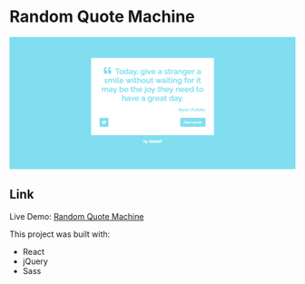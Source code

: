 # Random Quote Machine
![](./public/desktop.png)

## Link

Live Demo: [Random Quote Machine](https://random-quote-machine-tomwf.netlify.app/)

This project was built with:
 - React
 - jQuery
 - Sass
